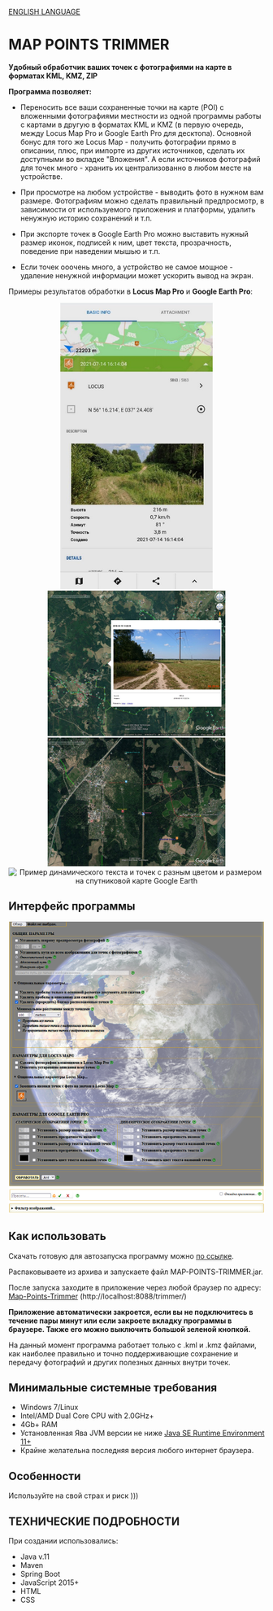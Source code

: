 [ENGLISH LANGUAGE](https://github.com/BAXMYPKA/MAP-POINTS-TRIMMER/blob/master/README.md)

# MAP POINTS TRIMMER

**Удобный обработчик ваших точек с фотографиями на карте в форматах KML, KMZ, ZIP**

**Программа позволяет:**

* Переносить все ваши сохраненные точки на карте (POI) с вложенными фотографиями местности из одной программы работы с картами в другую в форматах KML и KMZ (в первую очередь, между Locus Map Pro и Google Earth Pro для десктопа). Основной бонус для того же Locus Map - получить фотографии прямо в описании, плюс, при импорте из других источников, сделать их доступными во вкладке "Вложения". А если источников фотографий для точек много - хранить их централизованно в любом месте на устройстве.

* При просмотре на любом устройстве - выводить фото в нужном вам размере. Фотографиям можно сделать правильный предпросмотр, в зависимости от используемого приложения и платформы, удалить ненужную историю сохранений и т.п.

* При экспорте точек в Google Earth Pro можно выставить нужный размер иконок, подписей к ним, цвет текста, прозрачность, поведение при наведении мышью и т.п.

* Если точек ооочень много, а устройство не самое мощное - удаление ненужной информации может ускорить вывод на экран.

Примеры результатов обработки в **Locus Map Pro** и **Google Earth Pro**:

<p align="center"> <img src="https://github.com/BAXMYPKA/MAP-POINTS-TRIMMER/blob/master/src/main/resources/static/img/locusMapPhotoPoint2.jpg" width="300px" alt="Свойства точки с фотографией в Locus Map" title="Отображение фотографии местности в теле описания точки Locus Map"> <img src="https://github.com/BAXMYPKA/MAP-POINTS-TRIMMER/blob/master/src/main/resources/static/img/googleEarthPhoto.jpg" width=350px" alt="Вывод точки с фотографией местности при нажатии на нее в Google Earth Pro" title="Вывод точки с фотографией местности при нажатии на нее в Google Earth Pro"> <img src="https://github.com/BAXMYPKA/MAP-POINTS-TRIMMER/blob/master/src/main/resources/static/img/googleEarthPoints.jpg" width="350px" alt="Пример текста и точек с разным цветом и размером на спутниковой карте Google Earth" title="Пример текста и точек с разным цветом и размером на спутниковой карте Google Earth"><img src="https://github.com/BAXMYPKA/MAP-POINTS-TRIMMER/blob/master/src/main/resources/static/img/GoogleEarthDynamic.gif" width="350px" alt="Пример динамического текста и точек с разным цветом и размером на спутниковой карте Google Earth" title="Пример динамического отображения текста и точек с разным цветом и размером на спутниковой карте Google Earth"></p>

## Интерфейс программы

<img src="https://github.com/BAXMYPKA/MAP-POINTS-TRIMMER/blob/master/src/main/resources/static/img/InterfaceRU.png" width="950px" alt="Интерфейс программы" title="Интерфейс программы">

## Как использовать

Скачать готовую для автозапуска программу можно [по ссылке](https://github.com/BAXMYPKA/MAP-POINTS-TRIMMER/releases).

Распаковываете из архива и запускаете файл MAP-POINTS-TRIMMER.jar.

После запуска заходите в приложение через любой браузер по адресу: [Map-Points-Trimmer](http://localhost:8088/trimmer/) (http://localhost:8088/trimmer/)

**Приложение автоматически закроется, если вы не подключитесь в течение пары минут или если закроете вкладку программы в браузере.
Также его можно выключить большой зеленой кнопкой.**

На данный момент программа работает только с .kml и .kmz файлами, как наиболее правильно и точно поддерживающие сохранение и передачу фотографий и других полезных данных внутри точек.

## Минимальные системные требования

* Windows 7/Linux
* Intel/AMD Dual Core CPU with 2.0GHz+
* 4Gb+ RAM
* Установленная Ява JVM версии не ниже [Java SE Runtime Environment 11+]( https://www.oracle.com/java/technologies/javase-downloads.html "Where to download and install")
* Крайне желательна последняя версия любого интернет браузера.
 
##  Особенности

Используйте на свой страх и риск )))

## ТЕХНИЧЕСКИЕ ПОДРОБНОСТИ

При создании использовались:
* Java v.11
* Maven
* Spring Boot
* JavaScript 2015+
* HTML
* CSS
